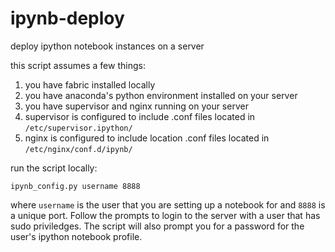 ipynb-deploy
============

deploy ipython notebook instances on a server

this script assumes a few things:

1. you have fabric installed locally
2. you have anaconda's python environment installed on your server
3. you have supervisor and nginx running on your server
4. supervisor is configured to include .conf files located in `/etc/supervisor.ipython/`
5. nginx is configured to include location .conf files located in `/etc/nginx/conf.d/ipynb/`

run the script locally:

    ipynb_config.py username 8888
    
where `username` is the user that you are setting up a notebook for and `8888` is a unique port. Follow the prompts to login to the server with a user that has sudo priviledges. The script will also prompt you for a password for the user's ipython notebook profile.
